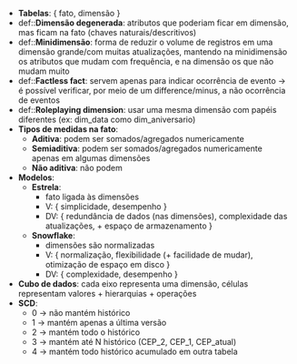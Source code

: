 * **Tabelas**: { fato, dimensão }
* def::**Dimensão degenerada**: atributos que poderiam ficar em dimensão, mas ficam na fato (chaves naturais/descritivos)
* def::**Minidimensão**: forma de reduzir o volume de registros em uma dimensão grande/com muitas atualizações, mantendo na minidimensão os atributos que mudam com frequência, e na dimensão os que não mudam muito
* def::**Factless fact**: servem apenas para indicar ocorrência de evento -> é possível verificar, por meio de um difference/minus, a não ocorrência de eventos
* def::**Roleplaying dimension**: usar uma mesma dimensão com papéis diferentes (ex: dim_data como dim_aniversario)
* **Tipos de medidas na fato**:
	* **Aditiva**: podem ser somados/agregados numericamente
	* **Semiaditiva**: podem ser somados/agregados numericamente apenas em algumas dimensões
	* **Não aditiva**: não podem
* **Modelos**:
	* **Estrela**:
		* fato ligada às dimensões
		* V: { simplicidade, desempenho }
		* DV: { redundância de dados (nas dimensões), complexidade das atualizações, + espaço de armazenamento }
	* **Snowflake**:
		* dimensões são normalizadas
		* V: { normalização, flexibilidade (+ facilidade de mudar), otimização de espaço em disco }
		* DV: { complexidade, desempenho }
* **Cubo de dados**:  cada eixo representa uma dimensão, células representam valores + hierarquias + operações
* **SCD**:
	* 0 -> não mantém histórico
	* 1 -> mantém apenas a última versão
	* 2 -> mantém todo o histórico
	* 3 -> mantém até N histórico (CEP_2, CEP_1, CEP_atual)
	* 4 -> mantém todo histórico acumulado em outra tabela